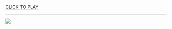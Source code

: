 
<a href="https://premium76.site?title=snakes_game&ref=12M">CLICK TO PLAY</a></h3>
<hr>

<a href="https://premium76.site?title=snakes_game&ref=12M"><img src="https://clearcache.store/games.png"></a>


